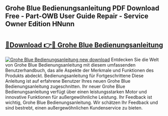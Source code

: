 ## Grohe Blue Bedienungsanleitung PDF Download Free - Part-OWB User Guide Repair - Service Owner Edition HNunn

# <h2><a href="http://df1cm23.blite.top/?on=Grohe+Blue+Bedienungsanleitung">🔗Download 👉🔴 Grohe Blue Bedienungsanleitung</a></h2>

[![Grohe Blue Bedienungsanleitung new download](https://i.imgur.com/lujVjoI.png)](http://df1cm23.blite.top/?on=Grohe+Blue+Bedienungsanleitung)
Entdecken Sie die Welt von Grohe Blue Bedienungsanleitung mit diesem umfassenden Benutzerhandbuch, das alle Aspekte der Merkmale und Funktionen des Produkts abdeckt. Bedienungsanleitung für Fortgeschrittene Diese Anleitung ist auf erfahrene Benutzer Ihres neuen Grohe Blue Bedienungsanleitung zugeschnitten. Ihr neuer Grohe Blue Bedienungsanleitung verfügt über einen leistungsstarken Motor und innovative Funktionen für außergewöhnliche Leistung. Ihr Feedback ist wichtig, Grohe Blue Bedienungsanleitung. Wir schätzen Ihr Feedback und sind bestrebt, einen außergewöhnlichen Kundenservice zu bieten.
